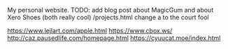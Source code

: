 My personal website.
TODO: add blog post about MagicGum and about Xero Shoes (both really cool)
/projects.html change a to the court fool

https://www.lejlart.com/apple.html
https://www.cbox.ws/
http://caz.pausedlife.com/homepage.html
https://cyuucat.moe/index.html
